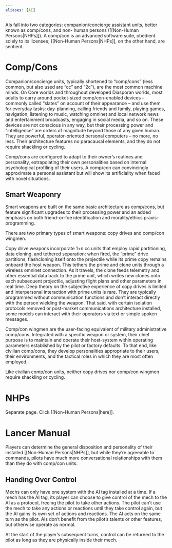 ```yaml
---
aliases: [AI]
---
```

AIs fall into two categories: companion/concierge assistant units, better known as comp/cons, and non- human persons ([[Non-Human Persons|NHPs]]). A comp/con is an advanced software suite, obedient solely to its licensee; [[Non-Human Persons|NHPs]], on the other hand, are sentient.

# Comp/Cons
Companion/concierge units, typically shortened to “comp/cons” (less common, but also used are “cc” and “2c”), are the most common machine minds. On Core worlds and throughout developed Diasporan worlds, most adults to carry around pocket-sized comp/con-enabled devices – commonly called “slates” on account of their appearance – and use them for everyday tasks: day-planning, calling friends and family, playing games, navigation, listening to music, watching omninet and local network news and entertainment broadcasts, engaging in social media, and so on. These devices are not conscious in any way, but their processing power and “intelligence” are orders of magnitude beyond those of any given human. They are powerful, operator-oriented personal computers – no more, no less. Their architecture features no paracausal elements, and they do not require shackling or cycling.

Comp/cons are configured to adapt to their owner’s routines and personality, extrapolating their own personalities based on internal psychological profiling of their users. A comp/con can convincingly approximate a personal assistant but will show its artificiality when faced with novel situations.

## Smart Weaponry
Smart weapons are built on the same basic architecture as comp/cons, but feature significant upgrades to their processing power and an added emphasis on both friend-or-foe identification and morality/ethics praxis-programming.

There are two primary types of smart weapons: copy drives and comp/con wingmen.

Copy drive weapons incorporate 1+n cc units that employ rapid partitioning, data cloning, and tethered separation: when fired, the “prime” drive partitions, flashcloning itself onto the projectile while its prime copy remains onboard the host weapon. This tethers the prime and clone units through a wireless omninet connection. As it travels, the clone feeds telemetry and other essential data back to the prime unit, which writes new clones onto each subsequent projectile, adjusting flight plans and other parameters in real time. Deep theory on the subjective experience of copy drives is limited and interpersonal interaction with prime units is rare. They are typically programmed without communication functions and don’t interact directly with the person wielding the weapon. That said, with certain isolation protocols removed or post-market communications architecture installed, some models can interact with their operators via text or simple spoken messages.

Comp/con wingmen are the user-facing equivalent of military administrative comp/cons. Integrated with a specific weapon or system, their chief purpose is to maintain and operate their host-system within operating parameters established by the pilot or factory defaults. To that end, like civilian comp/cons, they develop personalities appropriate to their users, their environments, and the tactical roles in which they are most often employed.

Like civilian comp/con units, neither copy drives nor comp/con wingmen require shackling or cycling.

# NHPs
Separate page. Click [[Non-Human Persons|here]].

# Lancer Manual

Players can determine the general disposition and personality of their installed [[Non-Human Persons|NHPs]], but while they’re agreeable to commands, pilots have much more conversational relationships with them than they do with comp/con units.

## Handing Over Control
Mechs can only have one system with the AI tag installed at a time. If a mech has the AI tag, its player can choose to give control of the mech to the AI as a protocol, freeing the pilot to take other actions. The pilot can’t use the mech to take any actions or reactions until they take control again, but the AI gains its own set of actions and reactions. The AI acts on the same turn as the pilot. AIs don’t benefit from the pilot’s talents or other features, but otherwise operate as normal. 

At the start of the player’s subsequent turns, control can be returned to the pilot as long as they are physically inside their mech.